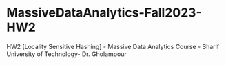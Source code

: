# MassiveDataAnalytics-Fall2023-HW2
HW2 [Locality Sensitive Hashing] - Massive Data Analytics Course - Sharif University of Technology- Dr. Gholampour

